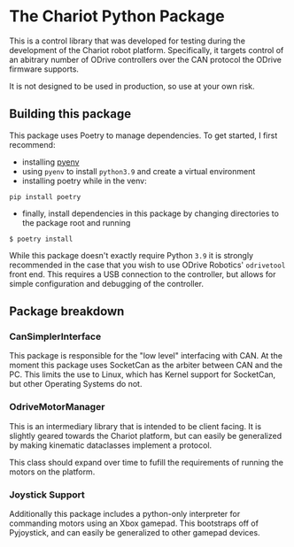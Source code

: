 # The Chariot Python Package

This is a control library that was developed for testing during the development of the Chariot robot platform.
Specifically, it targets control of an abitrary number of ODrive controllers over the CAN protocol the ODrive firmware supports.

It is not designed to be used in production, so use at your own risk.

## Building this package
This package uses Poetry to manage dependencies. To get started, I first recommend:

- installing [pyenv]()
- using `pyenv` to install `python3.9` and create a virtual environment
- installing poetry while in the venv:
```
pip install poetry
```
- finally, install dependencies in this package by changing directories to the package root and running
```
$ poetry install
```

While this package doesn't exactly require Python `3.9` it is strongly recommended in the case that you wish to use ODrive Robotics'
`odrivetool` front end. This requires a USB connection to the controller, but allows for simple configuration and debugging of the controller.

## Package breakdown

### CanSimplerInterface
This package is responsible for the "low level" interfacing with CAN. At the moment this package uses SocketCan as the arbiter between
CAN and the PC. This limits the use to Linux, which has Kernel support for SocketCan, but other Operating Systems do not.

### OdriveMotorManager
This is an intermediary library that is intended to be client facing. It is slightly geared towards the Chariot platform, but
can easily be generalized by making kinematic dataclasses implement a protocol.

This class should expand over time to fufill the requirements of running the motors on the platform.

### Joystick Support
Additionally this package includes a python-only interpreter for commanding motors using an Xbox gamepad.
This bootstraps off of Pyjoystick, and can easily be generalized to other gamepad devices.
